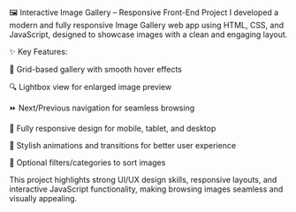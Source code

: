 🖼️ Interactive Image Gallery – Responsive Front-End Project
I developed a modern and fully responsive Image Gallery web app using HTML, CSS, and JavaScript, designed to showcase images with a clean and engaging layout.

✨ Key Features:

📂 Grid-based gallery with smooth hover effects

🔍 Lightbox view for enlarged image preview

⏩ Next/Previous navigation for seamless browsing

📱 Fully responsive design for mobile, tablet, and desktop

🎨 Stylish animations and transitions for better user experience

🧩 Optional filters/categories to sort images

This project highlights strong UI/UX design skills, responsive layouts, and interactive JavaScript functionality, making browsing images seamless and visually appealing.